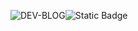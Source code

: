 ![DEV-BLOG](https://img.shields.io/badge/DEV_BLOG-%2326B88F?style=flat-square&link=https%3A%2F%2Fsckwon770.oopy.io%2F)![Static Badge](https://img.shields.io/badge/PORTFOLIO-blue?style=flat-square&link=https%3A%2F%2Fsckwon770.oopy.io%2F421e8c3c-0ed7-469e-af13-74cd171e9ed7)
